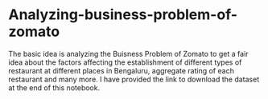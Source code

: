 # Analyzing-business-problem-of-zomato
The basic idea is analyzing the Buisness Problem of Zomato to get a fair idea about the factors affecting the establishment of different types of restaurant at different places in Bengaluru, aggregate rating of each restaurant and many more. I have provided the link to download the dataset at the end of this notebook.
